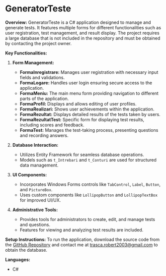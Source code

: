 # GeneratorTeste

**Overview:**
GeneratorTeste is a C# application designed to manage and generate tests. It features multiple forms for different functionalities such as user registration, test management, and result display. The project requires a large database that is not included in the repository and must be obtained by contacting the project owner.

**Key Functionalities:**

1. **Form Management:**
   - **FormaInregistrare:** Manages user registration with necessary input fields and validations.
   - **FormaLogare:** Handles user login ensuring secure access to the application.
   - **FormaMeniu:** The main menu form providing navigation to different parts of the application.
   - **FormaProfil:** Displays and allows editing of user profiles.
   - **FormaRealizari:** Shows user achievements within the application.
   - **FormaRezultat:** Displays detailed results of the tests taken by users.
   - **FormaRezultatTest:** Specific form for displaying test results, including scores and feedback.
   - **FormaTest:** Manages the test-taking process, presenting questions and recording answers.

2. **Database Interaction:**
   - Utilizes Entity Framework for seamless database operations.
   - Models such as `t_Intrebari` and `t_Conturi` are used for structured data management.

3. **UI Components:**
   - Incorporates Windows Forms controls like `TabControl`, `Label`, `Button`, and `PictureBox`.
   - Uses custom components like `LollipopButton` and `LollipopTextBox` for improved UI/UX.

4. **Administrative Tools:**
   - Provides tools for administrators to create, edit, and manage tests and questions.
   - Features for viewing and analyzing test results are included.

**Setup Instructions:**
To run the application, download the source code from the [GitHub Repository](https://github.com/clk11/GeneratorTeste) and contact me at trasca.robert2003@gmail.com to obtain the database.

**Languages:**
- C#
